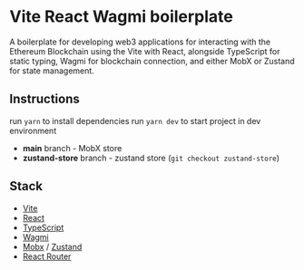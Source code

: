 
# Vite React Wagmi boilerplate

A boilerplate for developing web3 applications for interacting with the Ethereum Blockchain using the Vite with React, alongside TypeScript for static typing, Wagmi for blockchain connection, and either MobX or Zustand for state management.  

## Instructions

run `yarn` to install dependencies
run `yarn dev` to start project in dev environment

- **main** branch - MobX store
- **zustand-store** branch - zustand store (`git checkout zustand-store`)

## Stack

- [Vite](https://github.com/vitejs/vite)
- [React](https://github.com/facebook/react/)
- [TypeScript](https://github.com/microsoft/TypeScript/)
- [Wagmi](https://github.com/wagmi-dev/wagmi)
- [Mobx](https://github.com/mobxjs/mobx) / [Zustand](https://github.com/pmndrs/zustand)
- [React Router](https://github.com/remix-run/react-router)
